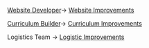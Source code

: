 [Website Developer](./Website%20Developer.md)-> [Website Improvements](Improvements/Website%20Improvements.md)

[Curriculum Builder](./Curriculum%20Builder.md)-> [Curriculum Improvements](Improvements/Curriculum%20Improvements.md) 

Logistics Team -> [Logistic Improvements](Improvements/Logistic%20Improvements.md)
